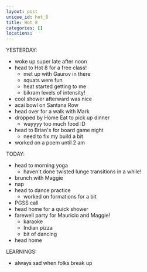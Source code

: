 ```yaml
---
layout: post
unique_id: hot_8
title: Hot 8
categories: []
locations: 
---
```


YESTERDAY:
* woke up super late after noon
* head to Hot 8 for a free class!
  * met up with Gaurov in there
  * squats were fun
  * heat started getting to me
  * bikram levels of intensity!
* cool shower afterward was nice
* acai bowl on Santana Row
* head over for a walk with Mark
* dropped by Home Eat to pick up dinner
  * wayyyy too much food :D
* head to Brian's for board game night
  * need to fix my build a bit
* worked on a poem until 2 am

TODAY:
* head to morning yoga
  * haven't done twisted lunge transitions in a while!
* brunch with Maggie
* nap
* head to dance practice
  * worked on formations for a bit
* PGSS call
* head home for a quick shower
* farewell party for Mauricio and Maggie!
  * karaoke
  * Indian pizza
  * bit of dancing
* head home

LEARNINGS:
* always sad when folks break up

